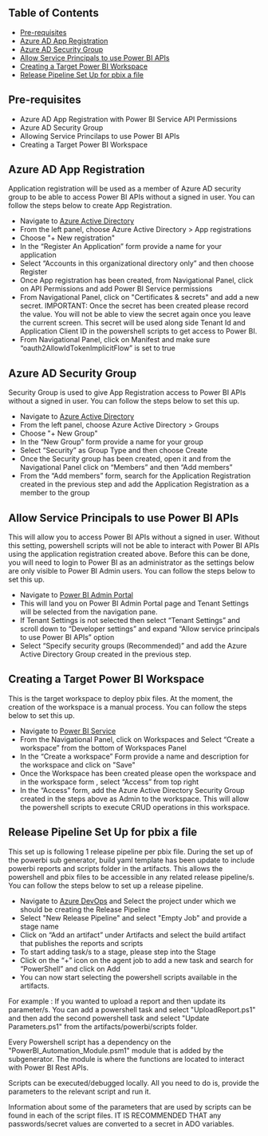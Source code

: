 ## Table of Contents

- [Pre-requisites](#pre-requisites)
- [Azure AD App Registration](#azure-ad-app-registration)
- [Azure AD Security Group](#azure-ad-security-group)
- [Allow Service Principals to use Power BI APIs](#allow-service-principals-to-use-power-bi-apis)
- [Creating a Target Power BI Workspace](#creating-a-target-power-bi-workspace)
- [Release Pipeline Set Up for pbix a file](#release-pipeline-set-up-for-a-pbix-file)

## Pre-requisites

- Azure AD App Registration with Power BI Service API Permissions
- Azure AD Security Group 
- Allowing Service Princilaps to use Power BI APIs
- Creating a Target Power BI Workspace

## Azure AD App Registration

Application registration will be used as a member of Azure AD security group to be able to access Power BI APIs without a signed in user. You can follow the steps below to create App Registration.

- Navigate to [Azure Active Directory](https://aad.portal.azure.com/)
- From the left panel, choose Azure Active Directory > App registrations
- Choose "+ New registration"
- In the “Register An Application” form provide a name for your application
- Select “Accounts in this organizational directory only” and then choose Register
- Once App registration has been created, from Navigational Panel, click on API Permissions and add Power BI Service permissions
- From Navigational Panel, click on "Certificates & secrets" and add a new secret. IMPORTANT: Once the secret has been created please record the value. You will not be able to view the secret again once you leave the current screen. This secret will be used along side Tenant Id and Application Client ID in the powershell scripts to get access to Power BI.
- From Navigational Panel, click on Manifest and make sure “oauth2AllowIdTokenImplicitFlow” is set to true

## Azure AD Security Group

Security Group is used to give App Registration access to Power BI APIs without a signed in user. You can follow the steps below to set this up.

- Navigate to [Azure Active Directory](https://aad.portal.azure.com/)
- From the left panel, choose Azure Active Directory > Groups
- Choose "+ New Group"
- In the “New Group” form provide a name for your group
- Select “Security” as Group Type and then choose Create
- Once the Security group has been created, open it and from the Navigational Panel click on “Members” and then “Add members”
- From the “Add members” form, search for the Application Registration created in the previous step and add the Application Registration as a member to the group

## Allow Service Principals to use Power BI APIs

This will allow you to access Power BI APIs without a signed in user. Without this setting, powershell scripts will not be able to interact with Power BI APIs using the application registration created above. Before this can be done, you will need to login to Power BI as an administrator as the settings below are only visible to Power BI Admin users. You can follow the steps below to set this up.

- Navigate to [Power BI Admin Portal](https://app.powerbi.com/admin-portal/)
- This will land you on Power BI Admin Portal page and Tenant Settings will be selected from the navigation pane.
- If Tenant Settings is not selected then select “Tenant Settings” and scroll down to “Developer settings” and expand “Allow service principals to use Power BI APIs” option
- Select “Specify security groups (Recommended)” and add the Azure Active Directory Group created in the previous step.

## Creating a Target Power BI Workspace

This is the target workspace to deploy pbix files. At the moment, the creation of the workspace is a manual process. You can follow the steps below to set this up.

- Navigate to [Power BI Service](https://app.powerbi.com/home)
- From the Navigational Panel, click on Workspaces and Select “Create a workspace” from the bottom of Workspaces Panel
- In the “Create a workspace” Form provide a name and description for the workspace and click on "Save"
- Once the Workspace has been created please open the workspace and in the workspace form , select “Access” from top right
- In the “Access” form, add the Azure Active Directory Security Group created in the steps above as Admin to the workspace. This will allow the powershell scripts to execute CRUD operations in this workspace.

## Release Pipeline Set Up for pbix a file

This set up is following 1 release pipeline per pbix file. During the set up of the powerbi sub generator, build yaml template has been update to include powerbi reports and scripts folder in the artifacts. This allows the powershell and pbix files to be accessible in any related release pipeline/s. You can follow the steps below to set up a release pipeline.

- Navigate to [Azure DevOps](#https://dev.azure.com/) and Select the project under which we should be creating the Release Pipeline
- Select "New Release Pipeline" and select "Empty Job" and provide a stage name
- Click on “Add an artifact” under Artifacts and select the build artifact that publishes the reports and scripts
- To start adding task/s to a stage, please step into the Stage
- Click on the “+” icon on the agent job to add a new task and search for “PowerShell” and click on Add
- You can now start selecting the powershell scripts available in the artifacts.

For example : If you wanted to upload a report and then update its parameter/s. You can add a powershell task and select "UploadReport.ps1" and then add the second powershell task and select "Update Parameters.ps1" from the artifacts/powerbi/scripts folder.

Every Powershell script has a dependency on the "PowerBI_Automation_Module.psm1" module that is added by the subgenerator. The module is where the functions are located to interact with Power BI Rest APIs. 

Scripts can be executed/debugged locally. All you need to do is, provide the parameters to the relevant script and run it.

Information about some of the parameters that are used by scripts can be found in each of the script files. IT IS RECOMMENDED THAT any passwords/secret values are converted to a secret in ADO variables.

